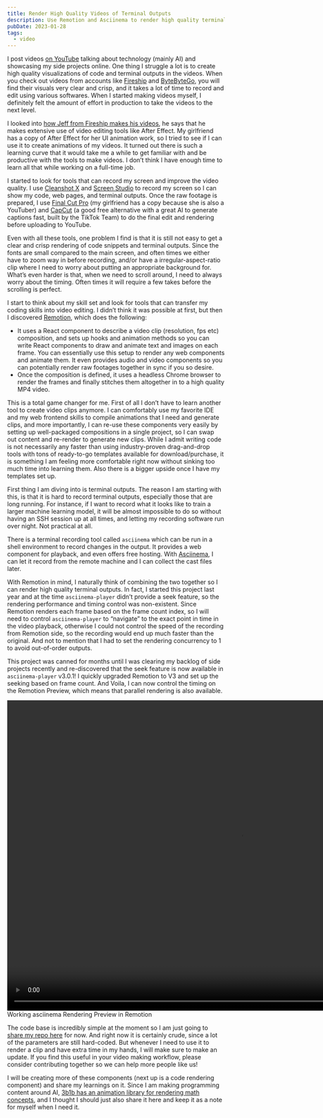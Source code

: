 ```yaml
---
title: Render High Quality Videos of Terminal Outputs
description: Use Remotion and Asciinema to render high quality terminal outputs for coding videos.
pubDate: 2023-01-28
tags:
  - video
---
```


I post videos [on YouTube](https://youtube.com/@simon_liang) talking about technology (mainly AI) and showcasing my side projects online. One thing I struggle a lot is to create high quality visualizations of code and terminal outputs in the videos. When you check out videos from accounts like [Fireship](https://www.youtube.com/@Fireship) and [ByteByteGo](https://www.youtube.com/c/ByteByteGo), you will find their visuals very clear and crisp, and it takes a lot of time to record and edit using various softwares. When I started making videos myself, I definitely felt the amount of effort in production to take the videos to the next level.

I looked into [how Jeff from Fireship makes his videos](https://www.youtube.com/watch?v=N6-Q2dgodLs), he says that he makes extensive use of video editing tools like After Effect. My girlfriend has a copy of After Effect for her UI animation work, so I tried to see if I can use it to create animations of my videos. It turned out there is such a learning curve that it would take me a while to get familiar with and be productive with the tools to make videos. I don’t think I have enough time to learn all that while working on a full-time job.

I started to look for tools that can record my screen and improve the video quality. I use [Cleanshot X](https://cleanshot.com/) and [Screen Studio](https://www.screen.studio) to record my screen so I can show my code, web pages, and terminal outputs. Once the raw footage is prepared, I use [Final Cut Pro](https://www.apple.com/final-cut-pro/) (my girlfriend has a copy because she is also a YouTuber) and [CapCut](https://www.capcut.com/) (a good free alternative with a great AI to generate captions fast, built by the TikTok Team) to do the final edit and rendering before uploading to YouTube.

Even with all these tools, one problem I find is that it is still not easy to get a clear and crisp rendering of code snippets and terminal outputs. Since the fonts are small compared to the main screen, and often times we either have to zoom way in before recording, and/or have a irregular-aspect-ratio clip where I need to worry about putting an appropriate background for. What’s even harder is that, when we need to scroll around, I need to always worry about the timing. Often times it will require a few takes before the scrolling is perfect.

I start to think about my skill set and look for tools that can transfer my coding skills into video editing. I didn’t think it was possible at first, but then I discovered [Remotion](https://www.remotion.dev/), which does the following:

- It uses a React component to describe a video clip (resolution, fps etc) composition, and sets up hooks and animation methods so you can write React components to draw and animate text and images on each frame. You can essentially use this setup to render any web components and animate them. It even provides audio and video components so you can potentially render raw footages together in sync if you so desire.
- Once the composition is defined, it uses a headless Chrome browser to render the frames and finally stitches them altogether in to a high quality MP4 video.

This is a total game changer for me. First of all I don’t have to learn another tool to create video clips anymore. I can comfortably use my favorite IDE and my web frontend skills to compile animations that I need and generate clips, and more importantly, I can re-use these components very easily by setting up well-packaged compositions in a single project, so I can swap out content and re-render to generate new clips. While I admit writing code is not necessarily any faster than using industry-proven drag-and-drop tools with tons of ready-to-go templates available for download/purchase, it is something I am feeling more comfortable right now without sinking too much time into learning them. Also there is a bigger upside once I have my templates set up.

First thing I am diving into is terminal outputs. The reason I am starting with this, is that it is hard to record terminal outputs, especially those that are long running. For instance, if I want to record what it looks like to train a larger machine learning model, it will be almost impossible to do so without having an SSH session up at all times, and letting my recording software run over night. Not practical at all.

There is a terminal recording tool called `asciinema` which can be run in a shell environment to record changes in the output. It provides a web component for playback, and even offers free hosting. With [Asciinema](https://asciinema.org/), I can let it record from the remote machine and I can collect the cast files later.

With Remotion in mind, I naturally think of combining the two together so I can render high quality terminal outputs. In fact, I started this project last year and at the time `asciinema-player` didn’t provide a seek feature, so the rendering performance and timing control was non-existent. Since Remotion renders each frame based on the frame count index, so I will need to control `asciinema-player` to “navigate” to the exact point in time in the video playback, otherwise I could not control the speed of the recording from Remotion side, so the recording would end up much faster than the original. And not to mention that I had to set the rendering concurrency to 1 to avoid out-of-order outputs.

This project was canned for months until I was clearing my backlog of side projects recently and re-discovered that the seek feature is now available in `asciinema-player` v3.0.1! I quickly upgraded Remotion to V3 and set up the seeking based on frame count. And Voila, I can now control the timing on the Remotion Preview, which means that parallel rendering is also available.

<video class="!my-0" height="720" width="1080" controls>
  <source src="/remotion-demo.mp4" type="video/mp4">
  Your browser does not support the video tag.
</video>
<span class="text-xs">Working asciinema Rendering Preview in Remotion</span>

The code base is incredibly simple at the moment so I am just going to [share my repo here](https://github.com/lhr0909/asciinema-mp4) for now. And right now it is certainly crude, since a lot of the parameters are still hard-coded. But whenever I need to use it to render a clip and have extra time in my hands, I will make sure to make an update. If you find this useful in your video making workflow, please consider contributing together so we can help more people like us!

I will be creating more of these components (next up is a code rendering component) and share my learnings on it. Since I am making programming content around AI, [3b1b has an animation library for rendering math concepts](https://github.com/3b1b/manim), and I thought I should just also share it here and keep it as a note for myself when I need it.
